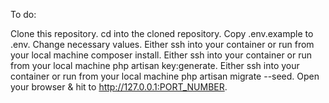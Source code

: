 To do:

Clone this repository.
cd into the cloned repository.
Copy .env.example to .env.
Change necessary values.
Either ssh into your container or run from your local machine composer install.
Either ssh into your container or run from your local machine php artisan key:generate.
Either ssh into your container or run from your local machine php artisan migrate --seed.
Open your browser & hit to http://127.0.0.1:PORT_NUMBER.
